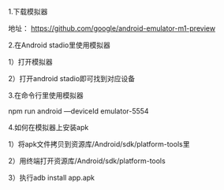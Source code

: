 1.下载模拟器

地址： https://github.com/google/android-emulator-m1-preview




2.在Android stadio里使用模拟器

1）打开模拟器

2）打开android stadio即可找到对应设备







3.在命令行里使用模拟器

npm run android —deviceId emulator-5554




4.如何在模拟器上安装apk

1）将apk文件拷贝到资源库/Android/sdk/platform-tools里

2）用终端打开资源库/Android/sdk/platform-tools

3）执行adb install app.apk



